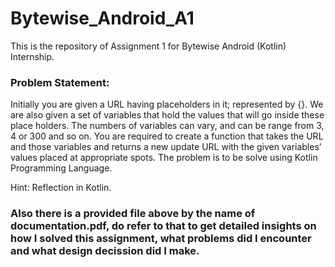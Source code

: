 # Bytewise_Android_A1

This is the repository of Assignment 1 for Bytewise Android (Kotlin) Internship.

### Problem Statement:
Initially you are given a URL having placeholders in it; represented by {}. We are also given a set of variables that hold the values that will go inside these place holders. The numbers of variables can vary, and can be range from 3, 4 or 300 and so on. You are required to create a function that takes the URL and those variables and returns a new update URL with the given variables’ values placed at appropriate spots. The problem is to be solve using Kotlin Programming Language.

Hint: Reflection in Kotlin.

### Also there is a provided file above by the name of documentation.pdf, do refer to that to get detailed insights on how I solved this assignment, what problems did I encounter and what design decission did I make.
